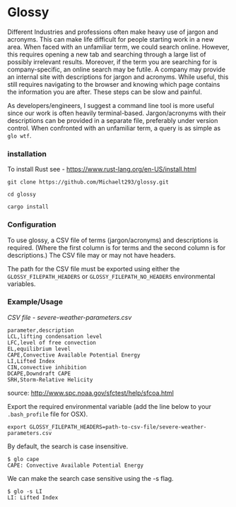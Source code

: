 # Glossy

Different Industries and professions often make heavy use of jargon and acronyms. This can make life difficult for people starting work in a new area. When faced with an unfamiliar term, we could search online. However, this requires opening a new tab and searching through a large list of possibly irrelevant results. Moreover, if the term you are searching for is company-specific, an online search may be futile. A company may provide an internal site with descriptions for jargon and acronyms. While useful, this still requires navigating to the browser and knowing which page contains the information you are after. These steps can be slow and painful.

As developers/engineers, I suggest a command line tool is more useful since our work is often heavily terminal-based. Jargon/acronyms with their descriptions can be provided in a separate file, preferably under version control. When confronted with an unfamiliar term, a query is as simple as `glo wtf`.

### installation

To install Rust see - https://www.rust-lang.org/en-US/install.html

```
git clone https://github.com/Michaelt293/glossy.git

cd glossy

cargo install
```

### Configuration

To use glossy, a CSV file of terms (jargon/acronyms) and descriptions is required. (Where the first column is for terms and the second column is for descriptions.) The CSV file may or may not have headers.

The path for the CSV file must be exported using either the `GLOSSY_FILEPATH_HEADERS` or `GLOSSY_FILEPATH_NO_HEADERS` environmental variables.

### Example/Usage

*CSV file - severe-weather-parameters.csv*
```
parameter,description
LCL,lifting condensation level
LFC,level of free convection
EL,equilibrium level
CAPE,Convective Available Potential Energy
LI,Lifted Index
CIN,convective inhibition
DCAPE,Downdraft CAPE
SRH,Storm-Relative Helicity
```
source: http://www.spc.noaa.gov/sfctest/help/sfcoa.html

Export the required environmental variable (add the line below to your `.bash_profile` file for OSX).
```
export GLOSSY_FILEPATH_HEADERS=path-to-csv-file/severe-weather-parameters.csv
```

By default, the search is case insensitive.
```
$ glo cape
CAPE: Convective Available Potential Energy
```

We can make the search case sensitive using the -s flag.
```
$ glo -s LI
LI: Lifted Index
```
